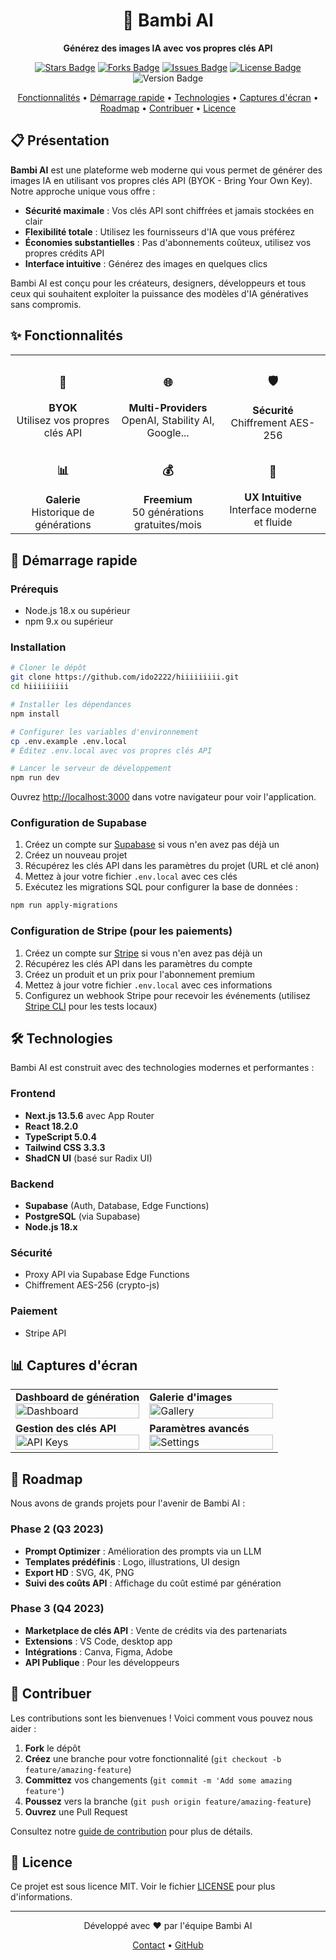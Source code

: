 <div align="center">
  <h1>🎨 Bambi AI</h1>
  <p><strong>Générez des images IA avec vos propres clés API</strong></p>

  <p>
    <a href="https://github.com/ido2222/hiiiiiiiii/stargazers"><img src="https://img.shields.io/github/stars/ido2222/hiiiiiiiii?style=flat-square&color=7B5CFA" alt="Stars Badge"/></a>
    <a href="https://github.com/ido2222/hiiiiiiiii/network/members"><img src="https://img.shields.io/github/forks/ido2222/hiiiiiiiii?style=flat-square&color=7B5CFA" alt="Forks Badge"/></a>
    <a href="https://github.com/ido2222/hiiiiiiiii/issues"><img src="https://img.shields.io/github/issues/ido2222/hiiiiiiiii?style=flat-square&color=7B5CFA" alt="Issues Badge"/></a>
    <a href="https://github.com/ido2222/hiiiiiiiii/blob/main/LICENSE"><img src="https://img.shields.io/github/license/ido2222/hiiiiiiiii?style=flat-square&color=7B5CFA" alt="License Badge"/></a>
    <img src="https://img.shields.io/badge/version-0.1.0-blue?style=flat-square" alt="Version Badge"/>
  </p>

  <p>
    <a href="#✨-fonctionnalités">Fonctionnalités</a> •
    <a href="#🚀-démarrage-rapide">Démarrage rapide</a> •
    <a href="#🛠️-technologies">Technologies</a> •
    <a href="#📊-captures-décran">Captures d'écran</a> •
    <a href="#🔮-roadmap">Roadmap</a> •
    <a href="#🤝-contribuer">Contribuer</a> •
    <a href="#📝-licence">Licence</a>
  </p>
</div>

## 📋 Présentation

**Bambi AI** est une plateforme web moderne qui vous permet de générer des images IA en utilisant vos propres clés API (BYOK - Bring Your Own Key). Notre approche unique vous offre :

- **Sécurité maximale** : Vos clés API sont chiffrées et jamais stockées en clair
- **Flexibilité totale** : Utilisez les fournisseurs d'IA que vous préférez
- **Économies substantielles** : Pas d'abonnements coûteux, utilisez vos propres crédits API
- **Interface intuitive** : Générez des images en quelques clics

Bambi AI est conçu pour les créateurs, designers, développeurs et tous ceux qui souhaitent exploiter la puissance des modèles d'IA génératives sans compromis.

## ✨ Fonctionnalités

<div align="center">
  <table>
    <tr>
      <td align="center" width="33%">
        <h3>🔑</h3>
        <strong>BYOK</strong>
        <br />
        Utilisez vos propres clés API
      </td>
      <td align="center" width="33%">
        <h3>🌐</h3>
        <strong>Multi-Providers</strong>
        <br />
        OpenAI, Stability AI, Google...
      </td>
      <td align="center" width="33%">
        <h3>🛡️</h3>
        <strong>Sécurité</strong>
        <br />
        Chiffrement AES-256
      </td>
    </tr>
    <tr>
      <td align="center">
        <h3>📊</h3>
        <strong>Galerie</strong>
        <br />
        Historique de générations
      </td>
      <td align="center">
        <h3>💰</h3>
        <strong>Freemium</strong>
        <br />
        50 générations gratuites/mois
      </td>
      <td align="center">
        <h3>🚀</h3>
        <strong>UX Intuitive</strong>
        <br />
        Interface moderne et fluide
      </td>
    </tr>
  </table>
</div>

## 🚀 Démarrage rapide

### Prérequis

- Node.js 18.x ou supérieur
- npm 9.x ou supérieur

### Installation

```bash
# Cloner le dépôt
git clone https://github.com/ido2222/hiiiiiiiii.git
cd hiiiiiiiii

# Installer les dépendances
npm install

# Configurer les variables d'environnement
cp .env.example .env.local
# Éditez .env.local avec vos propres clés API

# Lancer le serveur de développement
npm run dev
```

Ouvrez [http://localhost:3000](http://localhost:3000) dans votre navigateur pour voir l'application.

### Configuration de Supabase

1. Créez un compte sur [Supabase](https://supabase.com/) si vous n'en avez pas déjà un
2. Créez un nouveau projet
3. Récupérez les clés API dans les paramètres du projet (URL et clé anon)
4. Mettez à jour votre fichier `.env.local` avec ces clés
5. Exécutez les migrations SQL pour configurer la base de données :

```bash
npm run apply-migrations
```

### Configuration de Stripe (pour les paiements)

1. Créez un compte sur [Stripe](https://stripe.com/) si vous n'en avez pas déjà un
2. Récupérez les clés API dans les paramètres du compte
3. Créez un produit et un prix pour l'abonnement premium
4. Mettez à jour votre fichier `.env.local` avec ces informations
5. Configurez un webhook Stripe pour recevoir les événements (utilisez [Stripe CLI](https://stripe.com/docs/stripe-cli) pour les tests locaux)

## 🛠️ Technologies

Bambi AI est construit avec des technologies modernes et performantes :

### Frontend
- **Next.js 13.5.6** avec App Router
- **React 18.2.0**
- **TypeScript 5.0.4**
- **Tailwind CSS 3.3.3**
- **ShadCN UI** (basé sur Radix UI)

### Backend
- **Supabase** (Auth, Database, Edge Functions)
- **PostgreSQL** (via Supabase)
- **Node.js 18.x**

### Sécurité
- Proxy API via Supabase Edge Functions
- Chiffrement AES-256 (crypto-js)

### Paiement
- Stripe API

## 📊 Captures d'écran

<div align="center">
  <table>
    <tr>
      <td width="50%">
        <strong>Dashboard de génération</strong>
        <br />
        <img src="https://placehold.co/600x400/7B5CFA/FFFFFF/png?text=Dashboard+Bambi+AI" alt="Dashboard" width="100%"/>
      </td>
      <td width="50%">
        <strong>Galerie d'images</strong>
        <br />
        <img src="https://placehold.co/600x400/7B5CFA/FFFFFF/png?text=Galerie+Bambi+AI" alt="Gallery" width="100%"/>
      </td>
    </tr>
    <tr>
      <td width="50%">
        <strong>Gestion des clés API</strong>
        <br />
        <img src="https://placehold.co/600x400/7B5CFA/FFFFFF/png?text=Gestion+API+Bambi+AI" alt="API Keys" width="100%"/>
      </td>
      <td width="50%">
        <strong>Paramètres avancés</strong>
        <br />
        <img src="https://placehold.co/600x400/7B5CFA/FFFFFF/png?text=Paramètres+Bambi+AI" alt="Settings" width="100%"/>
      </td>
    </tr>
  </table>
</div>

## 🔮 Roadmap

Nous avons de grands projets pour l'avenir de Bambi AI :

### Phase 2 (Q3 2023)
- **Prompt Optimizer** : Amélioration des prompts via un LLM
- **Templates prédéfinis** : Logo, illustrations, UI design
- **Export HD** : SVG, 4K, PNG
- **Suivi des coûts API** : Affichage du coût estimé par génération

### Phase 3 (Q4 2023)
- **Marketplace de clés API** : Vente de crédits via des partenariats
- **Extensions** : VS Code, desktop app
- **Intégrations** : Canva, Figma, Adobe
- **API Publique** : Pour les développeurs

## 🤝 Contribuer

Les contributions sont les bienvenues ! Voici comment vous pouvez nous aider :

1. **Fork** le dépôt
2. **Créez** une branche pour votre fonctionnalité (`git checkout -b feature/amazing-feature`)
3. **Committez** vos changements (`git commit -m 'Add some amazing feature'`)
4. **Poussez** vers la branche (`git push origin feature/amazing-feature`)
5. **Ouvrez** une Pull Request

Consultez notre [guide de contribution](docs/CONTRIBUTING.md) pour plus de détails.

## 📝 Licence

Ce projet est sous licence MIT. Voir le fichier [LICENSE](LICENSE) pour plus d'informations.

---

<div align="center">
  <p>Développé avec ❤️ par l'équipe Bambi AI</p>
  <p>
    <a href="mailto:contact@bambi-ai.com">Contact</a> •
    <a href="https://github.com/ido2222">GitHub</a>
  </p>
</div>
